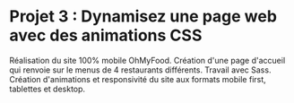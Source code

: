 # Projet 3 : Dynamisez une page web avec des animations CSS

Réalisation du site 100% mobile OhMyFood. Création d'une page d'accueil qui renvoie sur le menus de 4 restaurants différents. Travail avec Sass. Création d'animations et responsivité du site aux formats mobile first, tablettes et desktop.
